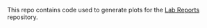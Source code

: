 This repo contains code used to generate plots for the [Lab Reports](https://github.com/glen2001/Lab-Reports) repository. 
